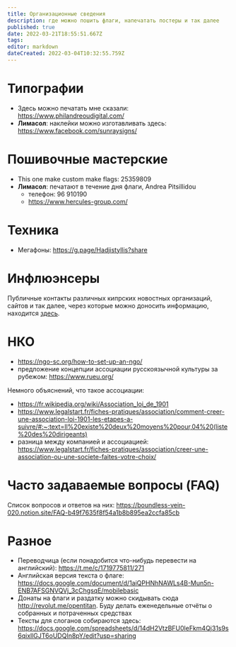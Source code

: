 ```yaml
---
title: Организационные сведения
description: где можно пошить флаги, напечатать постеры и так далее
published: true
date: 2022-03-21T18:55:51.667Z
tags: 
editor: markdown
dateCreated: 2022-03-04T10:32:55.759Z
---
```


# Типографии
* Здесь можно печатать мне сказали: https://www.philandreoudigital.com/
* **Лимасол**: наклейки можно изготавливать здесь: https://www.facebook.com/sunraysigns/

# Пошивочные мастерские
* This one make custom make flags: 25359809 
* **Лимасол**: печатают в течение дня флаги, Andrea Pitsillidou 
  * телефон: 96 910190
  * https://www.hercules-group.com/

# Техника
* Мегафоны: https://g.page/Hadjistyllis?share

# Инфлюэнсеры

Публичные контакты различных кипрских новостных организаций, сайтов и так далее, через которые можно доносить информацию, находится [здесь](/organizational_info/influencers).

# НКО
- https://ngo-sc.org/how-to-set-up-an-ngo/
- предложение концепции ассоциации русскоязычной культуры за рубежом: https://www.rueu.org/

Немного объяснений, что такое ассоциации:
- https://fr.wikipedia.org/wiki/Association_loi_de_1901
- https://www.legalstart.fr/fiches-pratiques/association/comment-creer-une-association-loi-1901-les-etapes-a-suivre/#:~:text=Il%20existe%20deux%20moyens%20pour,04%20(liste%20des%20dirigeants)
- разница между компанией и ассоциацией: https://www.legalstart.fr/fiches-pratiques/association/creer-une-association-ou-une-societe-faites-votre-choix/

# Часто задаваемые вопросы (FAQ)

Список вопросов и ответов на них: https://boundless-vein-020.notion.site/FAQ-b49f7635f8f54a1b8b895ea2ccfa85cb

# Разное

* Переводчица (если понадобится что-нибудь перевести на английский): https://t.me/c/1719775811/271
* Английская версия текста о флаге: https://docs.google.com/document/d/1aiQPHNhNAWLs4B-Mun5n-ENB7AFSGNVQVj_3cChgsqE/mobilebasic
* Донаты на флаги и раздатку можно скидывать сюда http://revolut.me/opentitan. Буду делать еженедельные отчёты о собранных и потраченных средствах
* Тексты для слоганов собираются здесь: https://docs.google.com/spreadsheets/d/14dH2VtzBFU0leFkm4Qj31s9s6qixllGJT6oUDQIn8pY/edit?usp=sharing